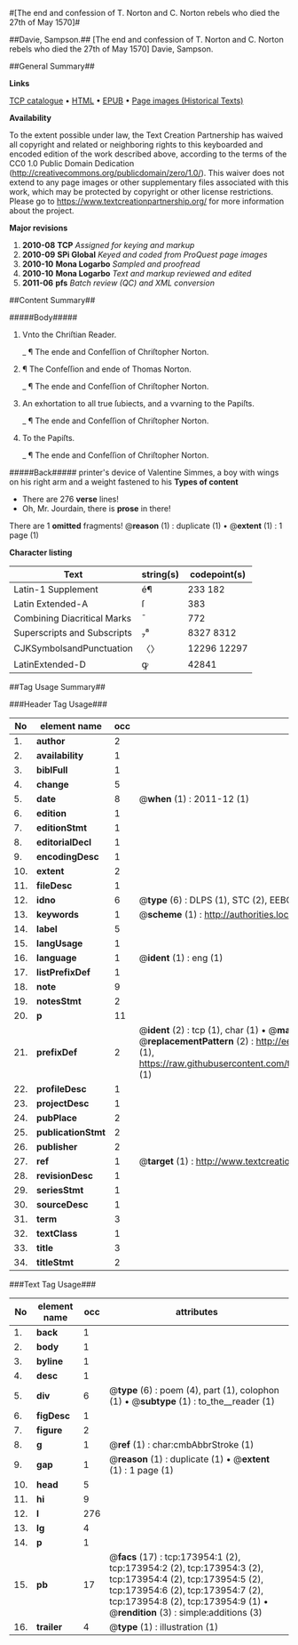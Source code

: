 #[The end and confession of T. Norton and C. Norton rebels who died the 27th of May 1570]#

##Davie, Sampson.##
[The end and confession of T. Norton and C. Norton rebels who died the 27th of May 1570]
Davie, Sampson.

##General Summary##

**Links**

[TCP catalogue](http://www.ota.ox.ac.uk/tcp/)  • 
[HTML](http://tei.it.ox.ac.uk/tcp/Texts-HTML/free/B01/B01139.html)  • 
[EPUB](http://tei.it.ox.ac.uk/tcp/Texts-EPUB/free/B01/B01139.epub) • 
[Page images (Historical Texts)](https://historicaltexts.jisc.ac.uk/eebo-52633139e)

**Availability**

To the extent possible under law, the Text Creation Partnership has waived all copyright and related or neighboring rights to this keyboarded and encoded edition of the work described above, according to the terms of the CC0 1.0 Public Domain Dedication (http://creativecommons.org/publicdomain/zero/1.0/). This waiver does not extend to any page images or other supplementary files associated with this work, which may be protected by copyright or other license restrictions. Please go to https://www.textcreationpartnership.org/ for more information about the project.

**Major revisions**

1. __2010-08__ __TCP__ *Assigned for keying and markup*
1. __2010-09__ __SPi Global__ *Keyed and coded from ProQuest page images*
1. __2010-10__ __Mona Logarbo__ *Sampled and proofread*
1. __2010-10__ __Mona Logarbo__ *Text and markup reviewed and edited*
1. __2011-06__ __pfs__ *Batch review (QC) and XML conversion*

##Content Summary##

#####Body#####

1. Vnto the Chriſtian Reader.

    _ ¶ The ende and Confeſſion of Chriſtopher Norton.

1. ¶ The Confeſſion and ende of Thomas Norton.

    _ ¶ The ende and Confeſſion of Chriſtopher Norton.

1. An exhortation to all true ſubiects, and a vvarning to the Papiſts.

    _ ¶ The ende and Confeſſion of Chriſtopher Norton.

1. To the Papiſts.

    _ ¶ The ende and Confeſſion of Chriſtopher Norton.

#####Back#####
printer's device of Valentine Simmes, a boy with wings on his right arm and a weight fastened to his
**Types of content**

  * There are 276 **verse** lines!
  * Oh, Mr. Jourdain, there is **prose** in there!

There are 1 **omitted** fragments! 
 @__reason__ (1) : duplicate (1)  •  @__extent__ (1) : 1 page (1)

**Character listing**


|Text|string(s)|codepoint(s)|
|---|---|---|
|Latin-1 Supplement|é¶|233 182|
|Latin Extended-A|ſ|383|
|Combining             Diacritical Marks|̄|772|
|Superscripts             and Subscripts|₇⁸|8327 8312|
|CJKSymbolsandPunctuation|〈〉|12296 12297|
|LatinExtended-D|ꝙ|42841|

##Tag Usage Summary##

###Header Tag Usage###

|No|element name|occ|attributes|
|---|---|---|---|
|1.|__author__|2||
|2.|__availability__|1||
|3.|__biblFull__|1||
|4.|__change__|5||
|5.|__date__|8| @__when__ (1) : 2011-12 (1)|
|6.|__edition__|1||
|7.|__editionStmt__|1||
|8.|__editorialDecl__|1||
|9.|__encodingDesc__|1||
|10.|__extent__|2||
|11.|__fileDesc__|1||
|12.|__idno__|6| @__type__ (6) : DLPS (1), STC (2), EEBO-CITATION (1), OCLC (1), VID (1)|
|13.|__keywords__|1| @__scheme__ (1) : http://authorities.loc.gov/ (1)|
|14.|__label__|5||
|15.|__langUsage__|1||
|16.|__language__|1| @__ident__ (1) : eng (1)|
|17.|__listPrefixDef__|1||
|18.|__note__|9||
|19.|__notesStmt__|2||
|20.|__p__|11||
|21.|__prefixDef__|2| @__ident__ (2) : tcp (1), char (1)  •  @__matchPattern__ (2) : ([0-9\-]+):([0-9IVX]+) (1), (.+) (1)  •  @__replacementPattern__ (2) : http://eebo.chadwyck.com/downloadtiff?vid=$1&page=$2 (1), https://raw.githubusercontent.com/textcreationpartnership/Texts/master/tcpchars.xml#$1 (1)|
|22.|__profileDesc__|1||
|23.|__projectDesc__|1||
|24.|__pubPlace__|2||
|25.|__publicationStmt__|2||
|26.|__publisher__|2||
|27.|__ref__|1| @__target__ (1) : http://www.textcreationpartnership.org/docs/. (1)|
|28.|__revisionDesc__|1||
|29.|__seriesStmt__|1||
|30.|__sourceDesc__|1||
|31.|__term__|3||
|32.|__textClass__|1||
|33.|__title__|3||
|34.|__titleStmt__|2||


###Text Tag Usage###

|No|element name|occ|attributes|
|---|---|---|---|
|1.|__back__|1||
|2.|__body__|1||
|3.|__byline__|1||
|4.|__desc__|1||
|5.|__div__|6| @__type__ (6) : poem (4), part (1), colophon (1)  •  @__subtype__ (1) : to_the__reader (1)|
|6.|__figDesc__|1||
|7.|__figure__|2||
|8.|__g__|1| @__ref__ (1) : char:cmbAbbrStroke (1)|
|9.|__gap__|1| @__reason__ (1) : duplicate (1)  •  @__extent__ (1) : 1 page (1)|
|10.|__head__|5||
|11.|__hi__|9||
|12.|__l__|276||
|13.|__lg__|4||
|14.|__p__|1||
|15.|__pb__|17| @__facs__ (17) : tcp:173954:1 (2), tcp:173954:2 (2), tcp:173954:3 (2), tcp:173954:4 (2), tcp:173954:5 (2), tcp:173954:6 (2), tcp:173954:7 (2), tcp:173954:8 (2), tcp:173954:9 (1)  •  @__rendition__ (3) : simple:additions (3)|
|16.|__trailer__|4| @__type__ (1) : illustration (1)|
